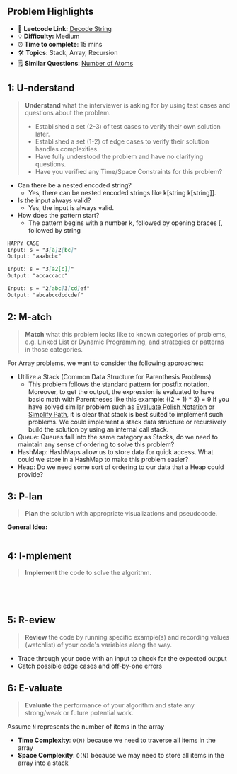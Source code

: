 ## Problem Highlights

* 🔗 **Leetcode Link:** [Decode String](https://leetcode.com/problems/decode-string/)
* 💡 **Difficulty:** Medium
* ⏰ **Time to complete**: 15 mins
* 🛠️ **Topics**: Stack, Array, Recursion
* 🗒️ **Similar Questions**: [Number of Atoms](https://leetcode.com/problems/number-of-atoms/)

## 1: U-nderstand
 
> **Understand** what the interviewer is asking for by using test cases and questions about the problem.
> 
> - Established a set (2-3) of test cases to verify their own solution later.
> - Established a set (1-2) of edge cases to verify their solution handles complexities.
> - Have fully understood the problem and have no clarifying questions.
> - Have you verified any Time/Space Constraints for this problem?

- Can there be a nested encoded string?
  - Yes, there can be nested encoded strings like k[string k[string]].
- Is the input always valid?
  - Yes, the input is always valid. 
- How does the pattern start?
  - The pattern begins with a number k, followed by opening braces [, followed by string

   
```markdown
HAPPY CASE
Input: s = "3[a]2[bc]"
Output: "aaabcbc"

Input: s = "3[a2[c]]"
Output: "accaccacc"

Input: s = "2[abc]3[cd]ef"
Output: "abcabccdcdcdef"
```   
    
## 2: M-atch

<!-- See https://docs.google.com/document/d/1hYT1hoOJ6pFIt8A5q-PIZmYP7pB4WqlzyUJgFx9x2mY/edit#heading=h.ya2de4n4zsds for list of algorithms based on question type-->

> **Match** what this problem looks like to known categories of problems, e.g. Linked List or Dynamic Programming, and strategies or patterns in those categories.

For Array problems, we want to consider the following approaches:

- Utilize a Stack (Common Data Structure for Parenthesis Problems)
   - This problem follows the standard pattern for postfix notation. Moreover, to get the output, the expression is evaluated to have basic math with Parentheses like this example: ((2 + 1) * 3) = 9
If you have solved similar problem such as [Evaluate Polish Notation](https://leetcode.com/problems/evaluate-reverse-polish-notation/) or [Simplify Path](https://leetcode.com/problems/simplify-path/), it is clear that stack is best suited to implement such problems. We could implement a stack data structure or recursively build the solution by using an internal call stack.
- Queue: Queues fall into the same category as Stacks, do we need to maintain any sense of ordering to solve this problem?
- HashMap: HashMaps allow us to store data for quick access. What could we store in a HashMap to make this problem easier?
- Heap: Do we need some sort of ordering to our data that a Heap could provide?

## 3: P-lan

> **Plan** the solution with appropriate visualizations and pseudocode.

**General Idea:** 

```markdown

```
## 4: I-mplement

> **Implement** the code to solve the algorithm.

```python

        
```
```java


```

## 5: R-eview

> **Review** the code by running specific example(s) and recording values (watchlist) of your code's variables along the way.

- Trace through your code with an input to check for the expected output
- Catch possible edge cases and off-by-one errors

## 6: E-valuate

> **Evaluate** the performance of your algorithm and state any strong/weak or future potential work.

Assume `N` represents the number of items in the array

* **Time Complexity**: `O(N)` because we need to traverse all items in the array
* **Space Complexity**: `O(N)` because we may need to store all items in the array into a stack